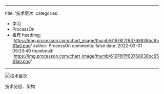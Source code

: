 
---
title: '技术层次'
categories: 
 - 学习
 - ProcessOn
 - 推荐
headimg: 'https://img.processon.com/chart_image/thumb/61976f7f63768938bc9581a0.png'
author: ProcessOn
comments: false
date: 2022-03-01 09:20:49
thumbnail: 'https://img.processon.com/chart_image/thumb/61976f7f63768938bc9581a0.png'
---

<div>   
<img class="thumb" alt="技术层次" src="https://img.processon.com/chart_image/thumb/61976f7f63768938bc9581a0.png" referrerpolicy="no-referrer">
<p>技术分层、架构</p>  
</div>
            